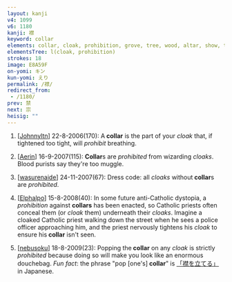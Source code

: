 ```yaml
---
layout: kanji
v4: 1099
v6: 1180
kanji: 襟
keyword: collar
elements: collar, cloak, prohibition, grove, tree, wood, altar, show, two, small, tree2, wood2
elementsTree: l(cloak, prohibition)
strokes: 18
image: E8A59F
on-yomi: キン
kun-yomi: えり
permalink: /襟/
redirect_from:
 - /1180/
prev: 禁
next: 宗
heisig: ""
---
```


1) [<a href="http://kanji.koohii.com/profile/Johnnyltn">Johnnyltn</a>] 22-8-2006(170): A<strong> collar</strong> is the part of your <em>cloak</em> that, if tightened too tight, will <em>prohibit</em> breathing.

2) [<a href="http://kanji.koohii.com/profile/Aerin">Aerin</a>] 16-9-2007(115): <strong>Collar</strong>s are <em>prohibited</em> from wizarding <em>cloaks</em>. Blood purists say they&#039;re too muggle.

3) [<a href="http://kanji.koohii.com/profile/wasurenaide">wasurenaide</a>] 24-11-2007(67): Dress code: all <em>cloaks</em> without<strong> collar</strong>s are <em>prohibited</em>.

4) [<a href="http://kanji.koohii.com/profile/Elphalpo">Elphalpo</a>] 15-8-2008(40): In some future anti-Catholic dystopia, a <em>prohibition</em> against <strong>collars</strong> has been enacted, so Catholic priests often conceal them (or <em>cloak</em> them) underneath their <em>cloaks</em>. Imagine a cloaked Catholic priest walking down the street when he sees a police officer approaching him, and the priest nervously tightens his <em>cloak</em> to ensure his<strong> collar</strong> isn&#039;t seen.

5) [<a href="http://kanji.koohii.com/profile/nebusoku">nebusoku</a>] 18-8-2009(23): Popping the<strong> collar</strong> on any <em>cloak</em> is strictly <em>prohibited</em> because doing so will make you look like an enormous douchebag. <em>Fun fact</em>: the phrase &quot;pop [one&#039;s]<strong> collar</strong>&quot; is <a href="midori://search?text=「襟を立てる」">「襟を立てる」</a> in Japanese.

